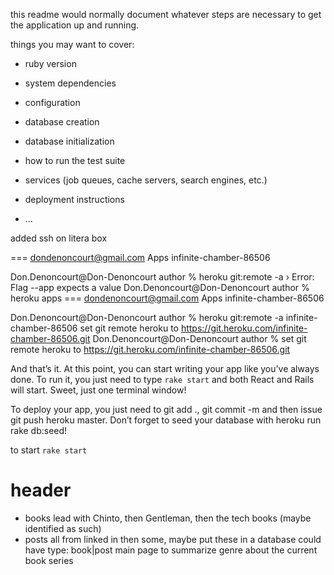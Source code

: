 
this readme would normally document whatever steps are necessary to get the
application up and running.

things you may want to cover:

* ruby version

* system dependencies

* configuration

* database creation

* database initialization

* how to run the test suite

* services (job queues, cache servers, search engines, etc.)

* deployment instructions

* ...


added ssh on litera box


=== dondenoncourt@gmail.com Apps
infinite-chamber-86506

Don.Denoncourt@Don-Denoncourt author % heroku git:remote -a
 ›   Error: Flag --app expects a value
Don.Denoncourt@Don-Denoncourt author % heroku apps
=== dondenoncourt@gmail.com Apps
infinite-chamber-86506

Don.Denoncourt@Don-Denoncourt author % heroku git:remote -a infinite-chamber-86506
set git remote heroku to https://git.heroku.com/infinite-chamber-86506.git
Don.Denoncourt@Don-Denoncourt author % set git remote heroku to https://git.heroku.com/infinite-chamber-86506.git


And that’s it. At this point, you can start writing your app like you’ve always done. To run it, you just need to type `rake start` and both React and Rails will start. Sweet, just one terminal window!

To deploy your app, you just need to git add ., git commit -m and then issue git push heroku master. Don’t forget to seed your database with heroku run rake db:seed!

to start
`rake start`

# header
* books
lead with Chinto, then Gentleman, then the tech books (maybe identified as such)
* posts
  all from linked in then some, maybe put these in a database
    could have type: book|post
main page to summarize genre about the current book series
